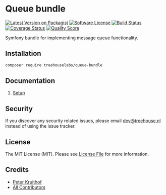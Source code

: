Queue bundle
============

[![Latest Version on Packagist][ico-version]][link-packagist]
[![Software License][ico-license]](LICENSE.md)
[![Build Status][ico-travis]][link-travis]
[![Coverage Status][ico-scrutinizer]][link-scrutinizer]
[![Quality Score][ico-code-quality]][link-code-quality]

Symfony bundle for implementing message queue functionality.


## Installation

```sh
composer require treehouselabs/queue-bundle
```


## Documentation

1. [Setup][doc-setup]

[doc-setup]: /docs/01-setup.md


## Security

If you discover any security related issues, please email dev@treehouse.nl
instead of using the issue tracker.


## License

The MIT License (MIT). Please see [License File](LICENSE.md) for more information.


## Credits

- [Peter Kruithof][link-pkruithof]
- [All Contributors][link-contributors]


[ico-version]: https://img.shields.io/packagist/v/treehouselabs/queue-bundle.svg?style=flat-square
[ico-license]: https://img.shields.io/badge/license-MIT-brightgreen.svg?style=flat-square
[ico-travis]: https://img.shields.io/travis/treehouselabs/queue-bundle/master.svg?style=flat-square
[ico-scrutinizer]: https://img.shields.io/scrutinizer/coverage/g/treehouselabs/queue-bundle.svg?style=flat-square
[ico-code-quality]: https://img.shields.io/scrutinizer/g/treehouselabs/queue-bundle.svg?style=flat-square
[ico-downloads]: https://img.shields.io/packagist/dt/treehouselabs/queue-bundle.svg?style=flat-square

[link-packagist]: https://packagist.org/packages/treehouselabs/queue-bundle
[link-travis]: https://travis-ci.org/treehouselabs/queue-bundle
[link-scrutinizer]: https://scrutinizer-ci.com/g/treehouselabs/queue-bundle/code-structure
[link-code-quality]: https://scrutinizer-ci.com/g/treehouselabs/queue-bundle
[link-downloads]: https://packagist.org/packages/treehouselabs/queue-bundle
[link-pkruithof]: https://github.com/pkruithof
[link-contributors]: ../../contributors
